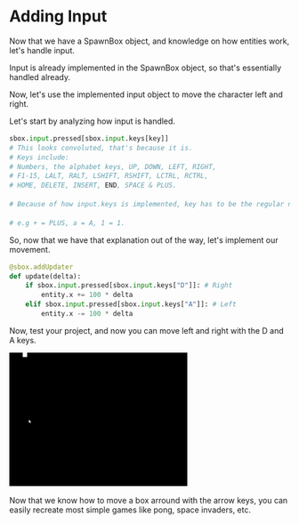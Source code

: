 # Adding Input

Now that we have a SpawnBox object, and knowledge on how entities work, let's handle input.

Input is already implemented in the SpawnBox object, so that's essentially handled already.

Now, let's use the implemented input object to move the character left and right.

Let's start by analyzing how input is handled.

```py
sbox.input.pressed[sbox.input.keys[key]]
# This looks convoluted, that's because it is.
# Keys include:
# Numbers, the alphabet keys, UP, DOWN, LEFT, RIGHT,
# F1-15, LALT, RALT, LSHIFT, RSHIFT, LCTRL, RCTRL,
# HOME, DELETE, INSERT, END, SPACE & PLUS.

# Because of how input.keys is implemented, key has to be the regular name for the key, in caps. Not including the number keys.

# e.g + = PLUS, a = A, 1 = 1.
```

So, now that we have that explanation out of the way, let's implement our movement.

```py
@sbox.addUpdater
def update(delta):
    if sbox.input.pressed[sbox.input.keys["D"]]: # Right
        entity.x += 100 * delta
    elif sbox.input.pressed[sbox.input.keys["A"]]: # Left
        entity.x -= 100 * delta
```

Now, test your project, and now you can move left and right with the D and A keys.

![A white box moving slowly across the top of the screen.](../img/moving.gif)

Now that we know how to move a box arround with the arrow keys, you can easily recreate most simple games like pong, space invaders, etc.
